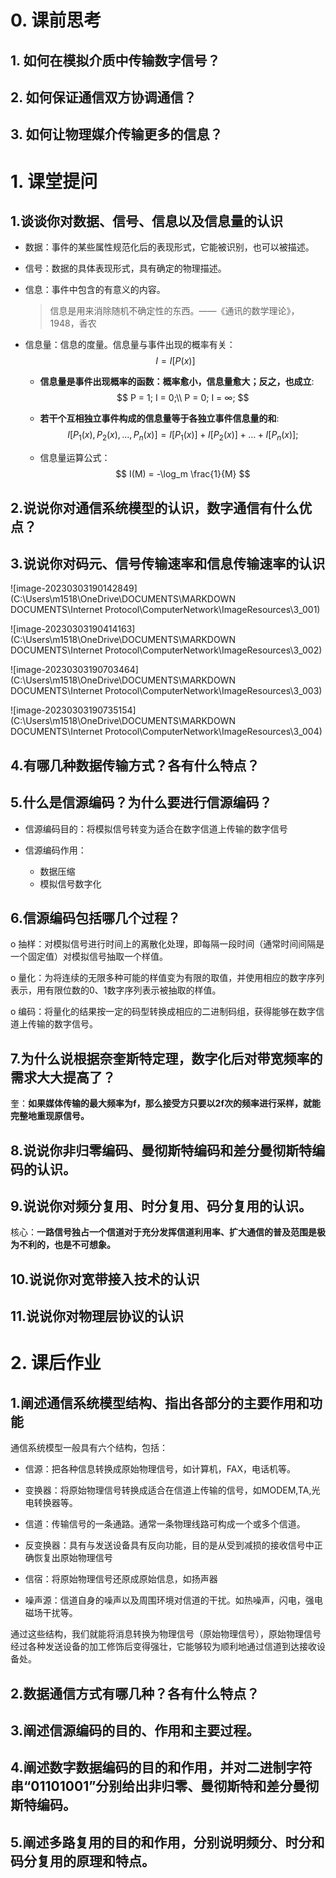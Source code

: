# 0. 课前思考

## 1. 如何在模拟介质中传输数字信号？

## 2. 如何保证通信双方协调通信？

## 3. 如何让物理媒介传输更多的信息？

# 1. 课堂提问

## 1.谈谈你对数据、信号、信息以及信息量的认识

- 数据：事件的某些属性规范化后的表现形式，它能被识别，也可以被描述。

- 信号：数据的具体表现形式，具有确定的物理描述。

- 信息：事件中包含的有意义的内容。

  > 信息是用来消除随机不确定性的东西。——《通讯的数学理论》，1948，香农

- 信息量：信息的度量。信息量与事件出现的概率有关：$$I = I[P(x)]$$

  - **信息量是事件出现概率的函数：概率愈小，信息量愈大；反之，也成立**: 
    $$
    P = 1; I = 0;\\
    P = 0; I = ∞;
    $$

  - **若干个互相独立事件构成的信息量等于各独立事件信息量的和**:
    $$
    I[P_1(x), P_2(x),...,P_n(x)] = I[P_1(x)] + I[P_2(x)] + ... + I[P_n(x)];
    $$

  - 信息量运算公式：
    $$
    I(M) = -\log_m \frac{1}{M}
    $$
    

## 2.说说你对通信系统模型的认识，数字通信有什么优点？

## 3.说说你对码元、信号传输速率和信息传输速率的认识

![image-20230303190142849](C:\Users\m1518\OneDrive\DOCUMENTS\MARKDOWN DOCUMENTS\Internet Protocol\ComputerNetwork\ImageResources\3_001)

![image-20230303190414163](C:\Users\m1518\OneDrive\DOCUMENTS\MARKDOWN DOCUMENTS\Internet Protocol\ComputerNetwork\ImageResources\3_002)

![image-20230303190703464](C:\Users\m1518\OneDrive\DOCUMENTS\MARKDOWN DOCUMENTS\Internet Protocol\ComputerNetwork\ImageResources\3_003)

![image-20230303190735154](C:\Users\m1518\OneDrive\DOCUMENTS\MARKDOWN DOCUMENTS\Internet Protocol\ComputerNetwork\ImageResources\3_004)



## 4.有哪几种数据传输方式？各有什么特点？

## 5.什么是信源编码？为什么要进行信源编码？

- 信源编码目的：将模拟信号转变为适合在数字信道上传输的数字信号

- 信源编码作用：
  - 数据压缩
  - 模拟信号数字化

## 6.信源编码包括哪几个过程？

o  抽样：对模拟信号进行时间上的离散化处理，即每隔一段时间（通常时间间隔是一个固定值）对模拟信号抽取一个样值。

o  量化：为将连续的无限多种可能的样值变为有限的取值，并使用相应的数字序列表示，用有限位数的0、1数字序列表示被抽取的样值。

o  编码：将量化的结果按一定的码型转换成相应的二进制码组，获得能够在数字信道上传输的数字信号。

## 7.为什么说根据奈奎斯特定理，数字化后对带宽频率的需求大大提高了？

奎：**如果媒体传输的最大频率为f，那么接受方只要以2f次的频率进行采样，就能完整地重现原信号。**

## 8.说说你非归零编码、曼彻斯特编码和差分曼彻斯特编码的认识。



## 9.说说你对频分复用、时分复用、码分复用的认识。

核心：**一路信号独占一个信道对于充分发挥信道利用率、扩大通信的普及范围是极为不利的，也是不可想象。**



## 10.说说你对宽带接入技术的认识



## 11.说说你对物理层协议的认识



# 2. 课后作业

## 1.阐述通信系统模型结构、指出各部分的主要作用和功能

通信系统模型一般具有六个结构，包括：

- 信源：把各种信息转换成原始物理信号，如计算机，FAX，电话机等。

- 变换器：将原始物理信号转换成适合在信道上传输的信号，如MODEM,TA,光电转换器等。
- 信道：传输信号的一条通路。通常一条物理线路可构成一个或多个信道。
- 反变换器：具有与发送设备具有反向功能，目的是从受到减损的接收信号中正确恢复出原始物理信号
- 信宿：将原始物理信号还原成原始信息，如扬声器
- 噪声源：信道自身的噪声以及周围环境对信道的干扰。如热噪声，闪电，强电磁场干扰等。

通过这些结构，我们就能将消息转换为物理信号（原始物理信号），原始物理信号经过各种发送设备的加工修饰后变得强壮，它能够较为顺利地通过信道到达接收设备处。

## 2.数据通信方式有哪几种？各有什么特点？

## 3.阐述信源编码的目的、作用和主要过程。

## 4.阐述数字数据编码的目的和作用，并对二进制字符串“01101001”分别给出非归零、曼彻斯特和差分曼彻斯特编码。

## 5.阐述多路复用的目的和作用，分别说明频分、时分和码分复用的原理和特点。